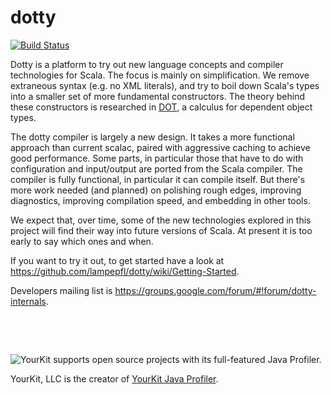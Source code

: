 dotty
=====

[![Build Status](https://travis-ci.org/lampepfl/dotty.png?branch=master)](https://travis-ci.org/lampepfl/dotty)

Dotty is a platform to try out new language concepts and compiler
technologies for Scala. The focus is mainly on simplification. We
remove extraneous syntax (e.g. no XML literals), and try to boil down
Scala's types into a smaller set of more fundamental constructors. The
theory behind these constructors is researched in
[DOT](http://www.cs.uwm.edu/~boyland/fool2012/papers/fool2012_submission_3.pdf),
a calculus for dependent object types.

The dotty compiler is largely a new design. It takes a more functional
approach than current scalac, paired with aggressive caching to
achieve good performance. Some parts, in particular those that have to
do with configuration and input/output are ported from the Scala
compiler. The compiler is fully functional, in particular it can
compile itself. But there's more work needed (and planned) on
polishing rough edges, improving diagnostics, improving compilation
speed, and embedding in other tools.

We expect that, over time, some of the new technologies explored in
this project will find their way into future versions of Scala. At
present it is too early to say which ones and when.

If you want to try it out, to get started have a look at
https://github.com/lampepfl/dotty/wiki/Getting-Started.

Developers mailing list is https://groups.google.com/forum/#!forum/dotty-internals.


&nbsp;

&nbsp;

![YourKit](https://www.yourkit.com/images/yklogo.png) supports open source projects with its full-featured Java Profiler.

YourKit, LLC is the creator of [YourKit Java Profiler](https://www.yourkit.com/java/profiler/index.jsp).
